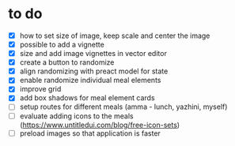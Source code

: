 # to do

-   [x] how to set size of image, keep scale and center the image
-   [x] possible to add a vignette
-   [x] size and add image vignettes in vector editor
-   [x] create a button to randomize
-   [x] align randomizing with preact model for state
-   [x] enable randomize individual meal elements
-   [x] improve grid
-   [x] add box shadows for meal element cards
-   [ ] setup routes for different meals (amma - lunch, yazhini, myself)
-   [ ] evaluate adding icons to the meals (https://www.untitledui.com/blog/free-icon-sets)
-   [ ] preload images so that application is faster
